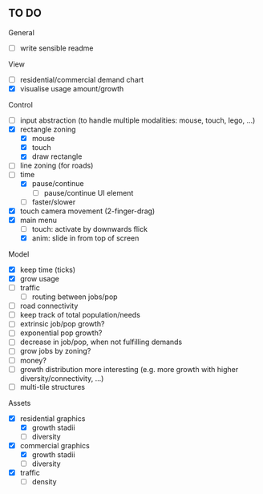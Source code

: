 ## TO DO

General
- [ ] write sensible readme

View
- [ ] residential/commercial demand chart
- [X] visualise usage amount/growth

Control
- [ ] input abstraction (to handle multiple modalities: mouse, touch, lego, ...)
- [X] rectangle zoning
  - [X] mouse
  - [X] touch
  - [X] draw rectangle
- [ ] line zoning (for roads)
- [ ] time
  - [X] pause/continue
    - [ ] pause/continue UI element
  - [ ] faster/slower
- [X] touch camera movement (2-finger-drag)
- [X] main menu
  - [ ] touch: activate by downwards flick
  - [X] anim: slide in from top of screen

Model
- [X] keep time (ticks)
- [X] grow usage
- [ ] traffic
  - [ ] routing between jobs/pop
- [ ] road connectivity
- [ ] keep track of total population/needs
- [ ] extrinsic job/pop growth?
- [ ] exponential pop growth?
- [ ] decrease in job/pop, when not fulfilling demands
- [ ] grow jobs by zoning?
- [ ] money?
- [ ] growth distribution more interesting (e.g. more growth with higher diversity/connectivity, ...)
- [ ] multi-tile structures

Assets
- [X] residential graphics
  - [X] growth stadii
  - [ ] diversity
- [X] commercial graphics
  - [X] growth stadii
  - [ ] diversity
- [X] traffic
  - [ ] density